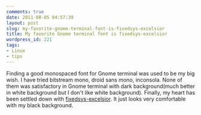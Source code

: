 ```yaml
---
comments: true
date: 2011-08-05 04:57:39
layout: post
slug: my-favorite-gnome-terminal-font-is-fixedsys-excelsior
title: My favorite Gnome terminal font is fixedsys-excelsior
wordpress_id: 221
tags:
- Linux
- tips
---
```


Finding a good monospaced font for Gnome terminal was used to be my big wish. I have tried bitstream mono, droid sans mono, inconsola. None of them was satisfactory in Gnome terminal with dark background(much better in white background but I don't like white background). Finally, my heart has been settled down with [fixedsys-excelsior](http://www.fixedsysexcelsior.com/). It just looks very comfortable with my black background.
